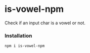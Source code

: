 # is-vowel-npm

Check if an input char is a vowel or not.

### Installation
```sh
npm i is-vowel-npm
```
